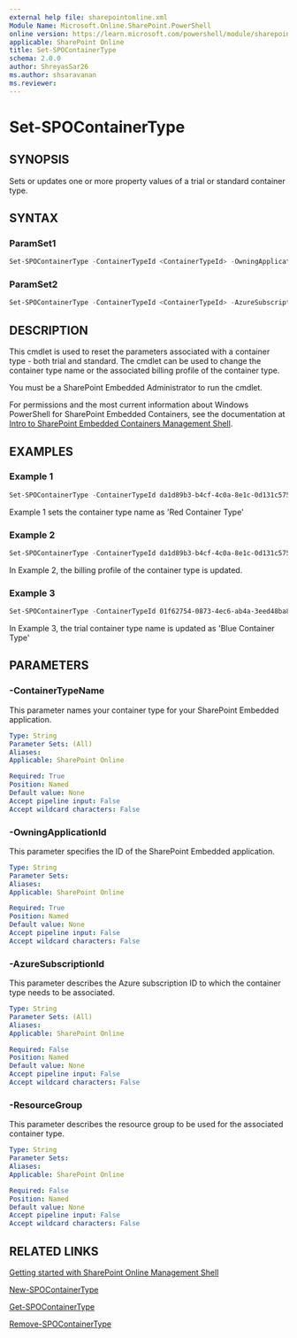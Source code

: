 ```yaml
---
external help file: sharepointonline.xml
Module Name: Microsoft.Online.SharePoint.PowerShell
online version: https://learn.microsoft.com/powershell/module/sharepoint-online/set-spocontainertype
applicable: SharePoint Online
title: Set-SPOContainerType
schema: 2.0.0
author: ShreyasSar26
ms.author: shsaravanan
ms.reviewer:
---
```

 
# Set-SPOContainerType
 
## SYNOPSIS
 
Sets or updates one or more property values of a trial or standard container type.
 
## SYNTAX
 
### ParamSet1
 
```powershell
Set-SPOContainerType -ContainerTypeId <ContainerTypeId> -OwningApplicationId <OwningApplicationId> -ContainerTypeName <ContainerTypeName>
```
### ParamSet2
```powershell
Set-SPOContainerType -ContainerTypeId <ContainerTypeId> -AzureSubscriptionId <AzureSubscriptionId> -ResourceGroup <ResourceGroup>
```
 
## DESCRIPTION
This cmdlet is used to reset the parameters associated with a container type - both trial and standard. The cmdlet can be used to change the container type name or the associated billing profile of the container type.

You must be a SharePoint Embedded Administrator to run the cmdlet.

For permissions and the most current information about Windows PowerShell for SharePoint Embedded Containers, see the documentation at [Intro to SharePoint Embedded Containers Management Shell](/powershell/sharepoint/sharepoint-online/introduction-sharepoint-online-management-shell).

## EXAMPLES
 
### Example 1
 
```powershell
Set-SPOContainerType -ContainerTypeId da1d89b3-b4cf-4c0a-8e1c-0d131c57544f -OwningApplicationId 12a9d93c-18d7-46a0-b43e-28d20addd56a - ContainerTypeName 'Red Container Type' 
```
 
Example 1 sets the container type name as 'Red Container Type'

 
### Example 2
 
```powershell
Set-SPOContainerType -ContainerTypeId da1d89b3-b4cf-4c0a-8e1c-0d131c57544f –Azure Subscription 12a9d93c-18d7-46a0-b43e-28d20addd56a -ResourceGroup RG200
```
 
In Example 2, the billing profile of the container type is updated.

### Example 3
 
```powershell
Set-SPOContainerType -ContainerTypeId 01f62754-0873-4ec6-ab4a-3eed48ba8be7 -OwningApplicationId 994b9586-253e-4a77-b51 - ContainerTypeName 'Blue Container Type' 
```
In Example 3, the trial container type name is updated as 'Blue Container Type' 


 
## PARAMETERS
 

### -ContainerTypeName

This parameter names your container type for your SharePoint Embedded application.

```yaml
Type: String
Parameter Sets: (All)
Aliases:
Applicable: SharePoint Online

Required: True
Position: Named
Default value: None
Accept pipeline input: False
Accept wildcard characters: False
```

### -OwningApplicationId

This parameter specifies the ID of the SharePoint Embedded application.  

```yaml
Type: String
Parameter Sets: 
Aliases:
Applicable: SharePoint Online

Required: True
Position: Named
Default value: None
Accept pipeline input: False
Accept wildcard characters: False
```

### -AzureSubscriptionId

This parameter describes the Azure subscription ID to which the container type needs to be associated.

```yaml
Type: String
Parameter Sets: (All)
Aliases:
Applicable: SharePoint Online

Required: False
Position: Named
Default value: None
Accept pipeline input: False
Accept wildcard characters: False
```


### -ResourceGroup

This parameter describes the resource group to be used for the associated container type.

```yaml
Type: String
Parameter Sets: 
Aliases:
Applicable: SharePoint Online

Required: False
Position: Named
Default value: None
Accept pipeline input: False
Accept wildcard characters: False
```
## RELATED LINKS

[Getting started with SharePoint Online Management Shell](/powershell/sharepoint/sharepoint-online/connect-sharepoint-online)

[New-SPOContainerType](./New-SPOContainerType.md)

[Get-SPOContainerType](./Get-SPOContainerType.md)

[Remove-SPOContainerType](./Remove-SPOContainerType.md)
